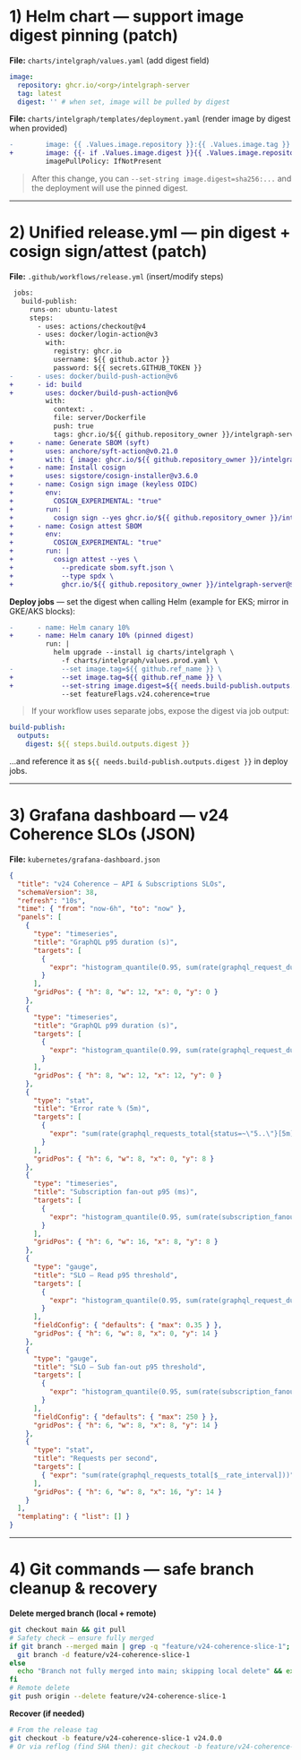 # 1) Helm chart — support image digest pinning (patch)

**File:** `charts/intelgraph/values.yaml` (add digest field)

```yaml
image:
  repository: ghcr.io/<org>/intelgraph-server
  tag: latest
  digest: '' # when set, image will be pulled by digest
```

**File:** `charts/intelgraph/templates/deployment.yaml` (render image by digest when provided)

```diff
-        image: {{ .Values.image.repository }}:{{ .Values.image.tag }}
+        image: {{- if .Values.image.digest }}{{ .Values.image.repository }}@{{ .Values.image.digest }}{{- else }}{{ .Values.image.repository }}:{{ .Values.image.tag }}{{- end }}
         imagePullPolicy: IfNotPresent
```

> After this change, you can `--set-string image.digest=sha256:...` and the deployment will use the pinned digest.

---

# 2) Unified release.yml — pin digest + cosign sign/attest (patch)

**File:** `.github/workflows/release.yml` (insert/modify steps)

```diff
 jobs:
   build-publish:
     runs-on: ubuntu-latest
     steps:
       - uses: actions/checkout@v4
       - uses: docker/login-action@v3
         with:
           registry: ghcr.io
           username: ${{ github.actor }}
           password: ${{ secrets.GITHUB_TOKEN }}
-      - uses: docker/build-push-action@v6
+      - id: build
+        uses: docker/build-push-action@v6
         with:
           context: .
           file: server/Dockerfile
           push: true
           tags: ghcr.io/${{ github.repository_owner }}/intelgraph-server:${{ github.ref_name }}
+      - name: Generate SBOM (syft)
+        uses: anchore/syft-action@v0.21.0
+        with: { image: ghcr.io/${{ github.repository_owner }}/intelgraph-server:${{ github.ref_name }}, output-file: sbom.syft.json, format: spdx-json }
+      - name: Install cosign
+        uses: sigstore/cosign-installer@v3.6.0
+      - name: Cosign sign image (keyless OIDC)
+        env:
+          COSIGN_EXPERIMENTAL: "true"
+        run: |
+          cosign sign --yes ghcr.io/${{ github.repository_owner }}/intelgraph-server@${{ steps.build.outputs.digest }}
+      - name: Cosign attest SBOM
+        env:
+          COSIGN_EXPERIMENTAL: "true"
+        run: |
+          cosign attest --yes \
+            --predicate sbom.syft.json \
+            --type spdx \
+            ghcr.io/${{ github.repository_owner }}/intelgraph-server@${{ steps.build.outputs.digest }}
```

**Deploy jobs** — set the digest when calling Helm (example for EKS; mirror in GKE/AKS blocks):

```diff
-      - name: Helm canary 10%
+      - name: Helm canary 10% (pinned digest)
         run: |
           helm upgrade --install ig charts/intelgraph \
             -f charts/intelgraph/values.prod.yaml \
-            --set image.tag=${{ github.ref_name }} \
+            --set image.tag=${{ github.ref_name }} \
+            --set-string image.digest=${{ needs.build-publish.outputs.digest || steps.build.outputs.digest }} \
             --set featureFlags.v24.coherence=true
```

> If your workflow uses separate jobs, expose the digest via job output:

```yaml
build-publish:
  outputs:
    digest: ${{ steps.build.outputs.digest }}
```

…and reference it as `${{ needs.build-publish.outputs.digest }}` in deploy jobs.

---

# 3) Grafana dashboard — v24 Coherence SLOs (JSON)

**File:** `kubernetes/grafana-dashboard.json`

```json
{
  "title": "v24 Coherence — API & Subscriptions SLOs",
  "schemaVersion": 38,
  "refresh": "10s",
  "time": { "from": "now-6h", "to": "now" },
  "panels": [
    {
      "type": "timeseries",
      "title": "GraphQL p95 duration (s)",
      "targets": [
        {
          "expr": "histogram_quantile(0.95, sum(rate(graphql_request_duration_seconds_bucket[$__rate_interval])) by (le))"
        }
      ],
      "gridPos": { "h": 8, "w": 12, "x": 0, "y": 0 }
    },
    {
      "type": "timeseries",
      "title": "GraphQL p99 duration (s)",
      "targets": [
        {
          "expr": "histogram_quantile(0.99, sum(rate(graphql_request_duration_seconds_bucket[$__rate_interval])) by (le))"
        }
      ],
      "gridPos": { "h": 8, "w": 12, "x": 12, "y": 0 }
    },
    {
      "type": "stat",
      "title": "Error rate % (5m)",
      "targets": [
        {
          "expr": "sum(rate(graphql_requests_total{status=~\"5..\"}[5m])) / sum(rate(graphql_requests_total[5m])) * 100"
        }
      ],
      "gridPos": { "h": 6, "w": 8, "x": 0, "y": 8 }
    },
    {
      "type": "timeseries",
      "title": "Subscription fan-out p95 (ms)",
      "targets": [
        {
          "expr": "histogram_quantile(0.95, sum(rate(subscription_fanout_latency_ms_bucket[$__rate_interval])) by (le))"
        }
      ],
      "gridPos": { "h": 6, "w": 16, "x": 8, "y": 8 }
    },
    {
      "type": "gauge",
      "title": "SLO — Read p95 threshold",
      "targets": [
        {
          "expr": "histogram_quantile(0.95, sum(rate(graphql_request_duration_seconds_bucket[5m])) by (le))"
        }
      ],
      "fieldConfig": { "defaults": { "max": 0.35 } },
      "gridPos": { "h": 6, "w": 8, "x": 0, "y": 14 }
    },
    {
      "type": "gauge",
      "title": "SLO — Sub fan-out p95 threshold",
      "targets": [
        {
          "expr": "histogram_quantile(0.95, sum(rate(subscription_fanout_latency_ms_bucket[5m])) by (le))"
        }
      ],
      "fieldConfig": { "defaults": { "max": 250 } },
      "gridPos": { "h": 6, "w": 8, "x": 8, "y": 14 }
    },
    {
      "type": "stat",
      "title": "Requests per second",
      "targets": [
        { "expr": "sum(rate(graphql_requests_total[$__rate_interval]))" }
      ],
      "gridPos": { "h": 6, "w": 8, "x": 16, "y": 14 }
    }
  ],
  "templating": { "list": [] }
}
```

---

# 4) Git commands — safe branch cleanup & recovery

**Delete merged branch (local + remote)**

```bash
git checkout main && git pull
# Safety check — ensure fully merged
if git branch --merged main | grep -q "feature/v24-coherence-slice-1"; then
  git branch -d feature/v24-coherence-slice-1
else
  echo "Branch not fully merged into main; skipping local delete" && exit 1
fi
# Remote delete
git push origin --delete feature/v24-coherence-slice-1
```

**Recover (if needed)**

```bash
# From the release tag
git checkout -b feature/v24-coherence-slice-1 v24.0.0
# Or via reflog (find SHA then): git checkout -b feature/v24-coherence-slice-1 <sha>
```

